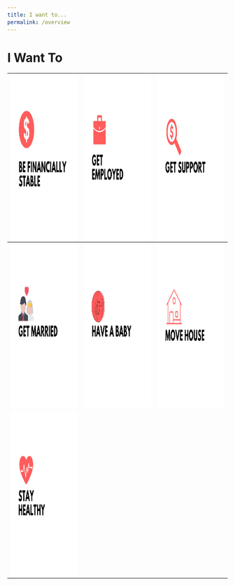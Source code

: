 ```yaml
---
title: I want to...
permalink: /overview
---
```


# I Want To


<div class="tg-wrap"><table class="tg">
<thead>
  <tr>
    <th class="tg-wr1l"><img src="/images/01-financially-stable.png" alt="Be Financially Stable" width="375" height="375"></th>
    <th class="tg-baqh"><img src="/images/02-get-employed.png" alt="Get Employed" width="375" height="375"></th>
    <th class="tg-baqh"><img src="/images/03-get-support.png" alt="Get Support" width="375" height="375"></th>
  </tr>
</thead>
<tbody>
  <tr>
    <td class="tg-baqh"><img src="/images/04-get-married.png" alt="Get Married" width="375" height="375"></td>
    <td class="tg-baqh"><img src="/images/05-have-a-baby.png" alt="Have a Baby" width="375" height="375"></td>
    <td class="tg-baqh"><img src="/images/06-move-house.png" alt="Move House" width="375" height="375"></td>
  </tr>
  <tr>
    <td class="tg-0lax"><img src="/images/07-keep-healthy.png" alt="Keep Health in Check" width="375" height="375"></td>
    <td class="tg-0lax"></td>
    <td class="tg-0lax"></td>
  </tr>
</tbody>
</table></div>
